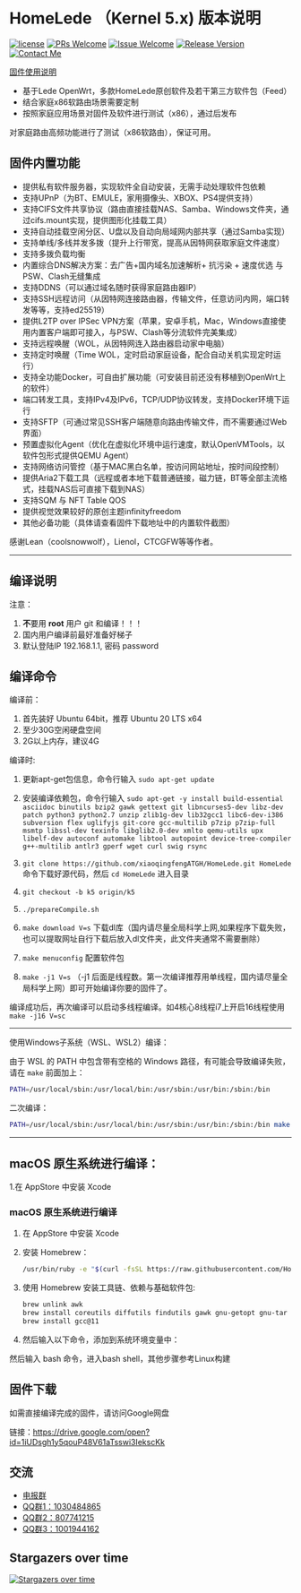 # HomeLede （Kernel 5.x) 版本说明
[1]: https://img.shields.io/badge/license-GPLV2-brightgreen.svg
[2]: /LICENSE
[3]: https://img.shields.io/badge/PRs-welcome-brightgreen.svg
[4]: https://github.com/xiaoqingfengATGH/HomeLede/pulls
[5]: https://img.shields.io/badge/Issues-welcome-brightgreen.svg
[6]: https://github.com/xiaoqingfengATGH/HomeLede/issues/new
[7]: https://img.shields.io/badge/release-v2022.05.04-gold.svg?
[8]: https://github.com/xiaoqingfengATGH/HomeLede/releases
[10]: https://img.shields.io/badge/Contact-telegram-blue
[11]: https://t.me/t_homelede
[![license][1]][2]
[![PRs Welcome][3]][4]
[![Issue Welcome][5]][6]
[![Release Version][7]][8]
[![Contact Me][10]][11]

[固件使用说明](https://github.com/xiaoqingfengATGH/HomeLede/wiki)

+ 基于Lede OpenWrt，多款HomeLede原创软件及若干第三方软件包（Feed）
+ 结合家庭x86软路由场景需要定制
+ 按照家庭应用场景对固件及软件进行测试（x86），通过后发布

对家庭路由高频功能进行了测试（x86软路由），保证可用。

## 固件内置功能
+ 提供私有软件服务器，实现软件全自动安装，无需手动处理软件包依赖
+ 支持UPnP（为BT、EMULE，家用摄像头、XBOX、PS4提供支持）
+ 支持CIFS文件共享协议（路由直接挂载NAS、Samba、Windows文件夹，通过cifs.mount实现，提供图形化挂载工具）
+ 支持自动挂载空闲分区、U盘以及自动向局域网内部共享（通过Samba实现）
+ 支持单线/多线并发多拨（提升上行带宽，提高从因特网获取家庭文件速度）
+ 支持多拨负载均衡
+ 内置综合DNS解决方案：去广告+国内域名加速解析+ 抗污染 + 速度优选 与PSW、Clash无缝集成
+ 支持DDNS（可以通过域名随时获得家庭路由器IP）
+ 支持SSH远程访问（从因特网连接路由器，传输文件，任意访问内网，端口转发等等，支持ed25519）
+ 提供L2TP over IPSec VPN方案（苹果，安卓手机，Mac，Windows直接使用内置客户端即可接入，与PSW、Clash等分流软件完美集成）
+ 支持远程唤醒（WOL，从因特网连入路由器启动家中电脑）
+ 支持定时唤醒（Time WOL，定时启动家庭设备，配合自动关机实现定时运行）
+ 支持全功能Docker，可自由扩展功能（可安装目前还没有移植到OpenWrt上的软件）
+ 端口转发工具，支持IPv4及IPv6，TCP/UDP协议转发，支持Docker环境下运行
+ 支持SFTP（可通过常见SSH客户端随意向路由传输文件，而不需要通过Web界面）
+ 预置虚拟化Agent（优化在虚拟化环境中运行速度，默认OpenVMTools，以软件包形式提供QEMU Agent）
+ 支持网络访问管控（基于MAC黑白名单，按访问网站地址，按时间段控制）
+ 提供Aria2下载工具（远程或者本地下载普通链接，磁力链，BT等全部主流格式，挂载NAS后可直接下载到NAS）
+ 支持SQM 与 NFT Table QOS
+ 提供视觉效果较好的原创主题infinityfreedom
+ 其他必备功能（具体请查看固件下载地址中的内置软件截图）

感谢Lean（coolsnowwolf），Lienol，CTCGFW等等作者。

------

## 编译说明

注意：
1. **不**要用 **root** 用户 git 和编译！！！
2. 国内用户编译前最好准备好梯子
3. 默认登陆IP 192.168.1.1, 密码 password

## 编译命令

编译前：
1. 首先装好 Ubuntu 64bit，推荐  Ubuntu 20 LTS x64
2. 至少30G空闲硬盘空间
3. 2G以上内存，建议4G

编译时:
1. 更新apt-get包信息，命令行输入
`sudo apt-get update`

2. 安装编译依赖包，命令行输入
`sudo apt-get -y install build-essential asciidoc binutils bzip2 gawk gettext git libncurses5-dev libz-dev patch python3 python2.7 unzip zlib1g-dev lib32gcc1 libc6-dev-i386 subversion flex uglifyjs git-core gcc-multilib p7zip p7zip-full msmtp libssl-dev texinfo libglib2.0-dev xmlto qemu-utils upx libelf-dev autoconf automake libtool autopoint device-tree-compiler g++-multilib antlr3 gperf wget curl swig rsync`
3. `git clone https://github.com/xiaoqingfengATGH/HomeLede.git HomeLede`命令下载好源代码，然后 `cd HomeLede` 进入目录

4. `git checkout -b k5 origin/k5`

5.  `./prepareCompile.sh`

6. `make download V=s` 下载dl库（国内请尽量全局科学上网,如果程序下载失败，也可以提取网址自行下载后放入dl文件夹，此文件夹通常不需要删除）

7. `make menuconfig`  配置软件包

8. `make -j1 V=s` （-j1 后面是线程数。第一次编译推荐用单线程，国内请尽量全局科学上网）即可开始编译你要的固件了。

编译成功后，再次编译可以启动多线程编译。如4核心8线程i7上开启16线程使用`make -j16 V=sc`

------
使用Windows子系统（WSL、WSL2）编译：

由于 WSL 的 PATH 中包含带有空格的 Windows 路径，有可能会导致编译失败，请在 `make` 前面加上：

```bash
PATH=/usr/local/sbin:/usr/local/bin:/usr/sbin:/usr/bin:/sbin:/bin
```
二次编译：
```bash
PATH=/usr/local/sbin:/usr/local/bin:/usr/sbin:/usr/bin:/sbin:/bin make -j$(($(nproc) + 1)) V=s
```

------
macOS 原生系统进行编译：
------
1.在 AppStore 中安装 Xcode

### macOS 原生系统进行编译

1. 在 AppStore 中安装 Xcode

2. 安装 Homebrew：

   ```bash
   /usr/bin/ruby -e "$(curl -fsSL https://raw.githubusercontent.com/Homebrew/install/master/install)"
   ```

3. 使用 Homebrew 安装工具链、依赖与基础软件包:

   ```bash
   brew unlink awk
   brew install coreutils diffutils findutils gawk gnu-getopt gnu-tar grep make ncurses pkg-config wget quilt xz
   brew install gcc@11
   ```

4. 然后输入以下命令，添加到系统环境变量中：

然后输入 bash 命令，进入bash shell，其他步骤参考Linux构建

## 固件下载
如需直接编译完成的固件，请访问Google网盘

链接：https://drive.google.com/open?id=1iUDsgh1y5qouP48V61aTsswi3IekscKk

## 交流
* [电报群](https://t.me/t_homelede)
* [QQ群1：1030484865](https://jq.qq.com/?_wv=1027&k=PtlQp9Z9)
* [QQ群2：807741215](https://jq.qq.com/?_wv=1027&k=z9phzgtx)
* [QQ群3：1001944162](https://jq.qq.com/?_wv=1027&k=gEADVcI5)

## Stargazers over time

[![Stargazers over time](https://starchart.cc/xiaoqingfengATGH/HomeLede.svg)](https://starchart.cc/xiaoqingfengATGH/HomeLede)
